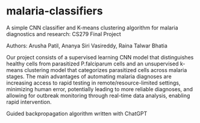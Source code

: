 # malaria-classifiers
A simple CNN classifier and K-means clustering algorithm for malaria diagnostics and research: CS279 Final Project

Authors: Arusha Patil, Ananya Siri Vasireddy, Raina Talwar Bhatia

Our project consists of a supervised learning CNN model that distinguishes healthy cells from parasitized P.falciparum cells and an unsupervised k-means clustering model that categorizes parasitized cells across malaria stages. The main advantages of automating malaria diagnoses are increasing access to rapid testing in remote/resource-limited settings, minimizing human error, potentially leading to more reliable diagnoses, and allowing for outbreak monitoring through real-time data analysis, enabling rapid intervention.

Guided backpropagation algorithm written with ChatGPT
